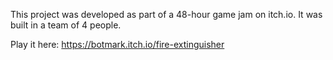 This project was developed as part of a 48-hour game jam on itch.io. It was built in a team of 4 people.

Play it here: https://botmark.itch.io/fire-extinguisher
